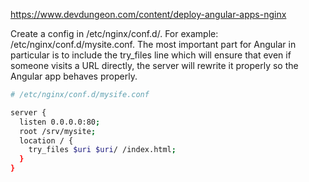 

https://www.devdungeon.com/content/deploy-angular-apps-nginx

Create a config in /etc/nginx/conf.d/. For example: /etc/nginx/conf.d/mysite.conf. The most important part for Angular in particular is to include the try_files line which will ensure that even if someone visits a URL directly, the server will rewrite it properly so the Angular app behaves properly.

```bash
# /etc/nginx/conf.d/mysife.conf

server {
  listen 0.0.0.0:80;
  root /srv/mysite;
  location / {
    try_files $uri $uri/ /index.html;
  }
}
```